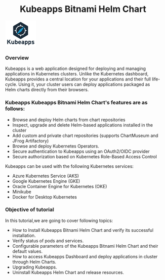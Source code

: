 <h1 align="center">Kubeapps Bitnami Helm Chart</h1>

![Logo](_images/logo.png)

### Overview

Kubeapps is a web application designed for deploying and managing applications in Kubernetes clusters. Unlike the Kubernetes dashboard, Kubeapps provides a central
location for your applications and their full life-cycle. Using it, your cluster users can deploy applications packaged as Helm charts directly from their browsers.


### Kubeapps Kubeapps Bitnami Helm Chart's features are as follows:

- Browse and deploy Helm charts from chart repositories
- Inspect, upgrade and delete Helm-based applications installed in the cluster
- Add custom and private chart repositories (supports ChartMuseum and JFrog Artifactory)
- Browse and deploy Kubernetes Operators.
- Secure authentication to Kubeapps using an OAuth2/OIDC provider
- Secure authorization based on Kubernetes Role-Based Access Control

Kubeapps can be used with the following Kubernetes services:
-  Azure Kubernetes Service (AKS)
-  Google Kubernetes Engine (GKE)
-  Oracle Container Engine for Kubernetes (OKE)
-  Minikube
-  Docker for Desktop Kubernetes


### Objective of tutorial

In this tutorial,we are going to cover following topics:

- How to Install Kubeapps Bitnami Helm Chart and verify its successful installation.
- Verify status of pods and services. 
- Configurable parameters of the Kubeapps Bitnami Helm Chart and their default values.
- How to access Kubeapps Dashboard and deploy applications in cluster through Helm Charts.
- Upgrading Kubeapps.
- Uninstall Kubeapps Helm Chart and release resources.





